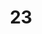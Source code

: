 ---
title: "23"
imageurl: "../src/content/assets/23.webp"
dwnurl: "https://imgs1.thamizhnation.org/23.jpg"
tags: ['thalaivar']
---